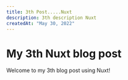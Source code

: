 ```yaml
---
title: 3th Post.....Nuxt
description: 3th description Nuxt
createdAt: "May 30, 2022"
---
```


# My 3th Nuxt blog post

Welcome to my 3th blog post using Nuxt!
